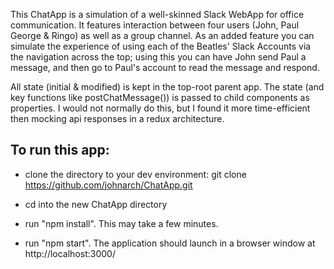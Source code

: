 This ChatApp is a simulation of a well-skinned Slack WebApp for office communication.
It features interaction between four users (John, Paul George & Ringo) as well as a group channel.
As an added feature you can simulate the experience of using each of the Beatles' Slack Accounts via
the navigation across the top; using this you can have John send Paul a message, and then go to Paul's account
to read the message and respond.


All state (initial & modified) is kept in the top-root parent app. The state (and key
functions like postChatMessage()) is passed to child components as properties. I would not
normally do this, but I found it more time-efficient then mocking api responses in a redux architecture.


## To run this app:

- clone the directory to your dev environment: git clone https://github.com/johnarch/ChatApp.git

- cd into the new ChatApp directory

- run "npm install". This may take a few minutes.

- run "npm start". The application should launch in a browser window at http://localhost:3000/

